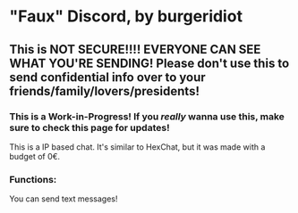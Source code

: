 # "Faux" Discord, by burgeridiot

## This is NOT SECURE!!!! EVERYONE CAN SEE WHAT YOU'RE SENDING! Please don't use this to send confidential info over to your friends/family/lovers/presidents!

### This is a Work-in-Progress! If you *really* wanna use this, make sure to check this page for updates!

This is a IP based chat. It's similar to HexChat, but it was made with a budget of 0€.

### Functions:

You can send text messages! 
